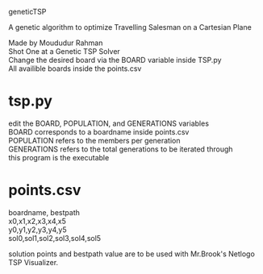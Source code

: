 geneticTSP  

A genetic algorithm to optimize Travelling Salesman on a Cartesian Plane  

Made by Moududur Rahman  
Shot One at a Genetic TSP Solver  
Change the desired board via the BOARD variable inside TSP.py  
All availible boards inside the points.csv  


tsp.py
===============
edit the BOARD, POPULATION, and GENERATIONS variables  
BOARD corresponds to a boardname inside points.csv  
POPULATION refers to the members per generation  
GENERATIONS refers to the total generations to be iterated through  
this program is the executable


points.csv
===============
boardname, bestpath  
x0,x1,x2,x3,x4,x5  
y0,y1,y2,y3,y4,y5  
sol0,sol1,sol2,sol3,sol4,sol5  

solution points and bestpath value are to be used with Mr.Brook's Netlogo TSP Visualizer.
